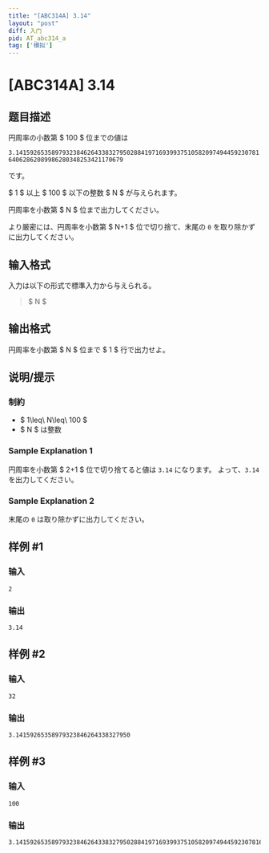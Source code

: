 ```yaml
---
title: "[ABC314A] 3.14"
layout: "post"
diff: 入门
pid: AT_abc314_a
tag: ['模拟']
---
```


# [ABC314A] 3.14

## 题目描述

[problemUrl]: https://atcoder.jp/contests/abc314/tasks/abc314_a

円周率の小数第 $ 100 $ 位までの値は

`3.1415926535897932384626433832795028841971693993751058209749445923078164062862089986280348253421170679`

です。

$ 1 $ 以上 $ 100 $ 以下の整数 $ N $ が与えられます。

円周率を小数第 $ N $ 位まで出力してください。

より厳密には、円周率を小数第 $ N+1 $ 位で切り捨て、末尾の `0` を取り除かずに出力してください。

## 输入格式

入力は以下の形式で標準入力から与えられる。

> $ N $

## 输出格式

円周率を小数第 $ N $ 位まで $ 1 $ 行で出力せよ。

## 说明/提示

### 制約

- $ 1\leq\ N\leq\ 100 $
- $ N $ は整数

### Sample Explanation 1

円周率を小数第 $ 2+1 $ 位で切り捨てると値は `3.14` になります。 よって、`3.14` を出力してください。

### Sample Explanation 2

末尾の `0` は取り除かずに出力してください。

## 样例 #1

### 输入

```
2
```

### 输出

```
3.14
```

## 样例 #2

### 输入

```
32
```

### 输出

```
3.14159265358979323846264338327950
```

## 样例 #3

### 输入

```
100
```

### 输出

```
3.1415926535897932384626433832795028841971693993751058209749445923078164062862089986280348253421170679
```


